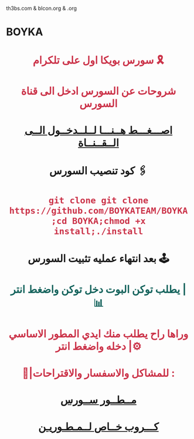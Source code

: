 # 

th3bs.com &amp; blcon.org &amp; .org

# BOYKA

# <p align="center" style="color:#cb3349" >سورس بويكا اول على تلكرام 🎗️

# <p align="center" style="color:#cb3349" > شروحات عن السورس ادخل الى قناة السورس

# <p align="center" style="color:#cb3349" > [اصـــغـــط هــنـــا لــلــدخــول الــى الــقــنــاة](https://telegram.me/BOBBW) <br>

# <p align="center"> كود تنصيب السورس 🖇

 # <p align="center" style="color:#cb3349" > ``git clone git clone https://github.com/BOYKATEAM/BOYKA ;cd BOYKA;chmod +x install;./install``

# <p align="center"> بعد انتهاء عمليه تثبيت السورس 🕹

# <p align="center" style="color: #14635c;" >يطلب توكن البوت دخل توكن واضغط انتر |📊

 

# <p align="center" style="color:#cb3349" > وراها راح يطلب منك ايدي المطور الاساسي دخله واضغط انتر |⚙️

# <p align="center" style="color:#cb3349" > 💬|للمشاكل والاسفسار والاقتراحات :

  

# <p align="center" style="color:#cb3349" > [مــطــور ســورس](https://telegram.me/sajad14p) <br>

  

  

# <p align="center" style="color:#cb3349" > [كـــروب خــاص لــمـطـوريـن](https://telegram.me/BOAKIY) <br>

